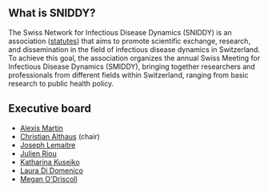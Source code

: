 ## What is SNIDDY?

The Swiss Network for Infectious Disease Dynamics (SNIDDY) is an association ([statutes](SNIDDY_Statutes_20241101_signed.pdf)) that aims to promote scientific exchange, research, and dissemination in the field of infectious disease dynamics in Switzerland. To achieve this goal, the association organizes the annual Swiss Meeting for Infectious Disease Dynamics (SMIDDY), bringing together researchers and professionals from different fields within Switzerland, ranging from basic research to public health policy.

## Executive board

- [Alexis Martin](https://www.swisstph.ch/en/staff/profile/people/alexis-martin/)
- [Christian Althaus](https://www.ispm.unibe.ch/about_us/staff/althaus_christian/index_eng.html) (chair)
- [Joseph Lemaitre](https://github.com/jcblemai)
- [Julien Riou](https://www.unisante.ch/fr/formation-recherche/annuaire-chercheurs/chercheur/riou-julien)
- [Katharina Kusejko](https://www.usz.ch/team/katharina-kusejko/)
- [Laura Di Domenico](https://www.ispm.unibe.ch/about_us/staff/di_domenico_laura/index_eng.html)
- [Megan O'Driscoll](https://meganodris.github.io)

